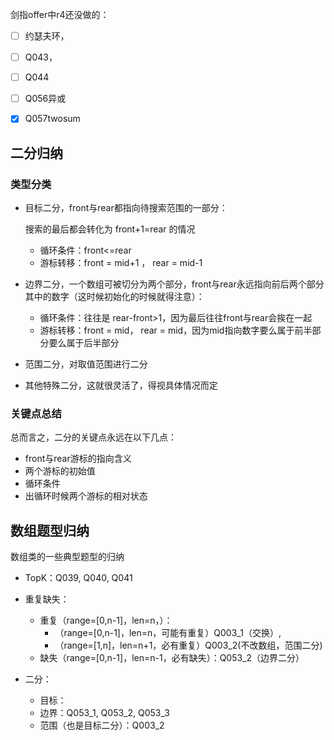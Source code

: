 剑指offer中r4还没做的：

- [ ] 约瑟夫环，
- [ ] Q043，
- [ ] Q044
- [ ] Q056异或
- [x] Q057twosum



## 二分归纳

### 类型分类

- 目标二分，front与rear都指向待搜索范围的一部分：

  搜索的最后都会转化为 front+1=rear 的情况

  - 循环条件：front<=rear
  - 游标转移：front = mid+1 ， rear = mid-1

- 边界二分，一个数组可被切分为两个部分，front与rear永远指向前后两个部分其中的数字（这时候初始化的时候就得注意）：

  - 循环条件：往往是 rear-front>1，因为最后往往front与rear会挨在一起
  - 游标转移：front = mid， rear = mid，因为mid指向数字要么属于前半部分要么属于后半部分

- 范围二分，对取值范围进行二分

- 其他特殊二分，这就很灵活了，得视具体情况而定



### 关键点总结

总而言之，二分的关键点永远在以下几点：

- front与rear游标的指向含义
- 两个游标的初始值
- 循环条件
- 出循环时候两个游标的相对状态



## 数组题型归纳

数组类的一些典型题型的归纳

- TopK：Q039, Q040, Q041


- 重复缺失：
  - 重复（range=[0,n-1]，len=n，）：
    - （range=[0,n-1]，len=n，可能有重复）Q003_1（交换）, 
    - （range=[1,n]，len=n+1，必有重复）Q003_2(不改数组，范围二分)
  - 缺失（range=[0,n-1]，len=n-1，必有缺失）：Q053_2（边界二分）
- 二分：
  - 目标：
  - 边界：Q053_1, Q053_2, Q053_3
  - 范围（也是目标二分）：Q003_2